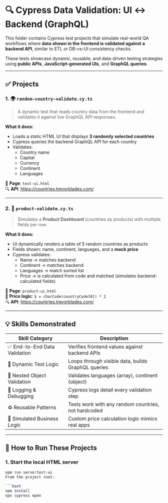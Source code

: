 # 🔍 Cypress Data Validation: UI ↔ Backend (GraphQL)

This folder contains Cypress test projects that simulate real-world QA workflows where **data shown in the frontend is validated against a backend API**, similar to ETL or DB-vs-UI consistency checks.

These tests showcase dynamic, reusable, and data-driven testing strategies using **public APIs**, **JavaScript-generated UIs**, and **GraphQL queries**.

---

## ✅ Projects

### 1. 🌍 `random-country-validate.cy.ts`
> A dynamic test that reads country data from the frontend and validates it against live GraphQL API responses.

**What it does:**
- Loads a static HTML UI that displays **3 randomly selected countries**
- Cypress queries the backend GraphQL API for each country
- Validates:
  - Country name
  - Capital
  - Currency
  - Continent
  - Languages

📄 **Page**: `test-ui.html`  
🔍 **API**: https://countries.trevorblades.com/

---

### 2. 🛒 `product-validate.cy.ts`
> Simulates a **Product Dashboard** (countries as products) with multiple fields per row.

**What it does:**
- UI dynamically renders a table of 5 random countries as products
- Fields shown: name, continent, languages, and a **mock price**
- Cypress validates:
  - Name → matches backend
  - Continent → matches backend
  - Languages → match sorted list
  - Price → is calculated from code and matched (simulates backend-calculated fields)

📄 **Page**: `product-ui.html`  
🧠 **Price logic**: `$ = charCode(countryCode[0]) * 2`  
🔍 **API**: https://countries.trevorblades.com/

---

## 💡 Skills Demonstrated

| Skill Category         | Description |
|------------------------|-------------|
| ✅ End-to-End Data Validation | Verifies frontend values against backend APIs |
| 🔄 Dynamic Test Logic | Loops through visible data, builds GraphQL queries |
| 🧩 Nested Object Validation | Validates languages (array), continent (object) |
| 💬 Logging & Debugging | Cypress logs detail every validation step |
| ♻️ Reusable Patterns | Tests work with any random countries, not hardcoded |
| 🔧 Simulated Business Logic | Custom price calculation logic mimics real apps |

---

## 🚀 How to Run These Projects

### 1. Start the local HTML server
```bash
npm run serve:test-ui
From the project root:

```bash
npm install
npx cypress open



